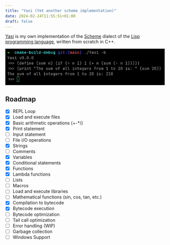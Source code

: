 ```yaml
---
title: "Yasi (Yet another scheme implementation)"
date: 2024-02-24T11:55:51+01:00
draft: false
---
```


[Yasi](https://github.com/mrunix00/Yasi) is my own implementation of the 
[Scheme](https://en.wikipedia.org/wiki/Scheme_(programming_language)) dialect of
the [Lisp programming language](https://en.wikipedia.org/wiki/Lisp_(programming_language)),
written from scratch in C++.

![Yasi](yasi-screenshot.png)

## Roadmap

- [x] REPL Loop
- [x] Load and execute files
- [x] Basic arithmetic operations (+-*/)
- [x] Print statement
- [ ] Input statement
- [ ] File I/O operations
- [x] Strings
- [ ] Comments
- [x] Variables
- [x] Conditional statements
- [x] Functions
- [x] Lambda functions
- [ ] Lists
- [ ] Macros
- [ ] Load and execute libraries
- [ ] Mathematical functions (sin, cos, tan, etc.)
- [x] Compilation to bytecode
- [x] Bytecode execution
- [ ] Bytecode optimization
- [ ] Tail call optimization
- [ ] Error handling (WIP)
- [ ] Garbage collection
- [ ] Windows Support